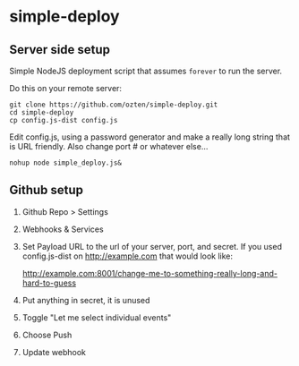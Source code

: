 # simple-deploy

## Server side setup
Simple NodeJS deployment script that assumes `forever` to run the server.

Do this on your remote server:

    git clone https://github.com/ozten/simple-deploy.git
    cd simple-deploy
    cp config.js-dist config.js

Edit config.js, using a password generator and make a really long string that is URL friendly. Also change port # or whatever else...

    nohup node simple_deploy.js&

## Github setup

1) Github Repo > Settings

2) Webhooks & Services

3) Set Payload URL to the url of your server, port, and secret. If you used config.js-dist on http://example.com that would look like:

    http://example.com:8001/change-me-to-something-really-long-and-hard-to-guess

4) Put anything in secret, it is unused

5) Toggle "Let me select individual events"

6) Choose Push

7) Update webhook